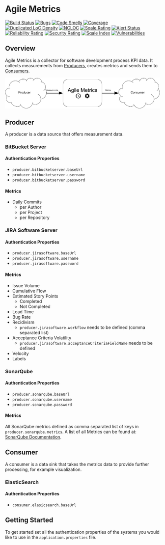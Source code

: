 # Agile Metrics

[![Build Status](https://travis-ci.org/DaGrisa/agile-metrics.svg?branch=master)](https://travis-ci.org/DaGrisa/agile-metrics)
[![Bugs](https://sonarcloud.io/api/project_badges/measure?project=at.grisa.agile-metrics%3Aagile-metrics&metric=bugs)](https://sonarcloud.io/dashboard/index/at.grisa.agile-metrics%3Aagile-metrics)
[![Code Smells](https://sonarcloud.io/api/project_badges/measure?project=at.grisa.agile-metrics%3Aagile-metrics&metric=code_smells)](https://sonarcloud.io/dashboard/index/at.grisa.agile-metrics%3Aagile-metrics)
[![Coverage](https://sonarcloud.io/api/project_badges/measure?project=at.grisa.agile-metrics%3Aagile-metrics&metric=coverage)](https://sonarcloud.io/dashboard/index/at.grisa.agile-metrics%3Aagile-metrics)
[![Duplicated LoC Density](https://sonarcloud.io/api/project_badges/measure?project=at.grisa.agile-metrics%3Aagile-metrics&metric=duplicated_lines_density)](https://sonarcloud.io/dashboard/index/at.grisa.agile-metrics%3Aagile-metrics)
[![NCLOC](https://sonarcloud.io/api/project_badges/measure?project=at.grisa.agile-metrics%3Aagile-metrics&metric=ncloc)](https://sonarcloud.io/dashboard/index/at.grisa.agile-metrics%3Aagile-metrics)
[![Sqale Rating](https://sonarcloud.io/api/project_badges/measure?project=at.grisa.agile-metrics%3Aagile-metrics&metric=sqale_rating)](https://sonarcloud.io/dashboard/index/at.grisa.agile-metrics%3Aagile-metrics)
[![Alert Status](https://sonarcloud.io/api/project_badges/measure?project=at.grisa.agile-metrics%3Aagile-metrics&metric=alert_status)](https://sonarcloud.io/dashboard/index/at.grisa.agile-metrics%3Aagile-metrics)
[![Reliability Rating](https://sonarcloud.io/api/project_badges/measure?project=at.grisa.agile-metrics%3Aagile-metrics&metric=reliability_rating)](https://sonarcloud.io/dashboard/index/at.grisa.agile-metrics%3Aagile-metrics)
[![Security Rating](https://sonarcloud.io/api/project_badges/measure?project=at.grisa.agile-metrics%3Aagile-metrics&metric=security_rating)](https://sonarcloud.io/dashboard/index/at.grisa.agile-metrics%3Aagile-metrics)
[![Sqale Index](https://sonarcloud.io/api/project_badges/measure?project=at.grisa.agile-metrics%3Aagile-metrics&metric=sqale_index)](https://sonarcloud.io/dashboard/index/at.grisa.agile-metrics%3Aagile-metrics)
[![Vulnerabilities](https://sonarcloud.io/api/project_badges/measure?project=at.grisa.agile-metrics%3Aagile-metrics&metric=vulnerabilities)](https://sonarcloud.io/dashboard/index/at.grisa.agile-metrics%3Aagile-metrics)

## Overview

Agile Metrics is a collector for software development process KPI data.
It collects measurements from [Producers](#producer), creates metrics and sends them to [Consumers](#consumer).

![Agile Metrics Overview](overview.png)

## <a href="producer"></a>Producer

A producer is a data source that offers measurement data.

### BitBucket Server

#### Authentication Properties

- `producer.bitbucketserver.baseUrl`
- `producer.bitbucketserver.username`
- `producer.bitbucketserver.password`

#### Metrics

- Daily Commits
    - per Author
    - per Project
    - per Repository

### JIRA Software Server

#### Authentication Properties

- `producer.jirasoftware.baseUrl`
- `producer.jirasoftware.username`
- `producer.jirasoftware.password`

#### Metrics

- Issue Volume
- Cumulative Flow
- Estimated Story Points
    - Completed
    - Not Completed
- Lead Time
- Bug Rate
- Recidivism
    - `producer.jirasoftware.workflow` needs to be defined (comma separated list)
- Acceptance Criteria Volatility
    - `producer.jirasoftware.acceptanceCriteriaFieldName` needs to be defined
- Velocity
- Labels

### SonarQube

#### Authentication Properties

- `producer.sonarqube.baseUrl`
- `producer.sonarqube.username`
- `producer.sonarqube.password`

#### Metrics

All SonarQube metrics defined as comma separated list of keys in `producer.sonarqube.metrics`. A list of all Metrics can be found at: [SonarQube Documentation](https://docs.sonarqube.org/display/SONAR/Metric+Definitions).

## <a href="consumer"></a>Consumer

A consumer is a data sink that takes the metrics data to provide further processing, for example visualization.

### ElasticSearch

#### Authentication Properties

- `consumer.elasicsearch.baseUrl`

## Getting Started

To get started set all the authentication properties of the systems you would like to use in the `application.properties` file.